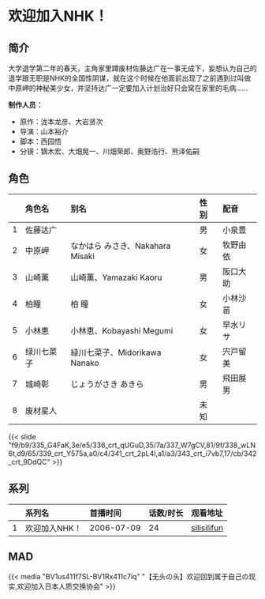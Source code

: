 # 欢迎加入NHK！


## 简介

大学退学第二年的春天，主角家里蹲废材佐藤达广在一事无成下，妄想认为自己的退学跟无职是NHK的全国性阴谋，就在这个时候在他面前出现了之前遇到过叫做中原岬的神秘美少女，并坚持达广一定要加入计划治好只会窝在家里的毛病……

**制作人员：**
- 原作：泷本龙彦、大岩贤次
- 导演：山本裕介
- 脚本：西园悟
- 分镜：镝木宏、大畑晃一、川畑荣郎、奥野浩行、熊泽佑嗣

## 角色

|     |   角色名   |   别名  | 性别 |  配音  |
|:--- |:------  |:----      |:---  |:--   |
| 1 | 佐藤达广 |  | 男 | 小泉豊 |
| 2 | 中原岬 | なかはら みさき、Nakahara Misaki | 女 | 牧野由依 |
| 3 | 山崎薫 | 山崎薫、Yamazaki Kaoru | 男 | 阪口大助 |
| 4 | 柏瞳 | 柏 瞳 | 女 | 小林沙苗 |
| 5 | 小林恵 | 小林恵、Kobayashi Megumi | 女 | 早水リサ |
| 6 | 绿川七菜子 | 緑川七菜子、Midorikawa Nanako | 女 | 宍戸留美 |
| 7 | 城崎彰 | じょうがさき あきら | 男 | 飛田展男 |
| 8 | 废材星人 |  | 未知 |  |

{{< slide "f9/b9/335_G4FaK,3e/e5/336_crt_qUGuD,35/7a/337_W7gCV,81/9f/338_wLN6t,d9/65/339_crt_Y575a,a0/c4/341_crt_2pL4I,a1/a3/343_crt_i7vb7,17/cb/342_crt_9DdQC" >}}

## 系列

|     | 系列名      | 首播时间       | 话数/时长 | 观看地址                                          |
|:----|:---------|:-----------|:------|:----------------------------------------------|
| 1   | 欢迎加入NHK！ | 2006-07-09 | 24    | [silisilifun](https://www.silisilifun.com/vodplay/cf77777Z/2/1/) |

## MAD

{{< media  "BV1us411f7SL-BV1Rx411c7iq"
"【无头の头】欢迎回到属于自己の现实,欢迎加入日本人质交换协会"  >}}

